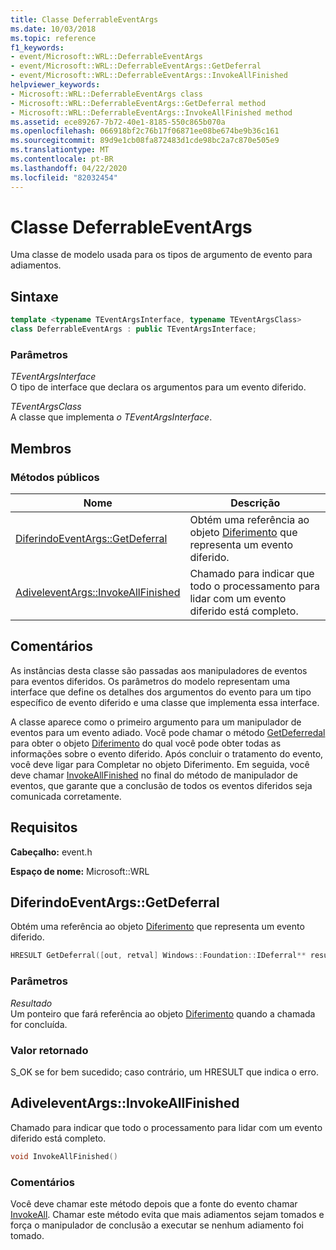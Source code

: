 ```yaml
---
title: Classe DeferrableEventArgs
ms.date: 10/03/2018
ms.topic: reference
f1_keywords:
- event/Microsoft::WRL::DeferrableEventArgs
- event/Microsoft::WRL::DeferrableEventArgs::GetDeferral
- event/Microsoft::WRL::DeferrableEventArgs::InvokeAllFinished
helpviewer_keywords:
- Microsoft::WRL::DeferrableEventArgs class
- Microsoft::WRL::DeferrableEventArgs::GetDeferral method
- Microsoft::WRL::DeferrableEventArgs::InvokeAllFinished method
ms.assetid: ece89267-7b72-40e1-8185-550c865b070a
ms.openlocfilehash: 066918bf2c76b17f06871ee08be674be9b36c161
ms.sourcegitcommit: 89d9e1cb08fa872483d1cde98bc2a7c870e505e9
ms.translationtype: MT
ms.contentlocale: pt-BR
ms.lasthandoff: 04/22/2020
ms.locfileid: "82032454"
---
```

# <a name="deferrableeventargs-class"></a>Classe DeferrableEventArgs

Uma classe de modelo usada para os tipos de argumento de evento para adiamentos.

## <a name="syntax"></a>Sintaxe

```cpp
template <typename TEventArgsInterface, typename TEventArgsClass>
class DeferrableEventArgs : public TEventArgsInterface;
```

### <a name="parameters"></a>Parâmetros

*TEventArgsInterface*<br/>
O tipo de interface que declara os argumentos para um evento diferido.

*TEventArgsClass*<br/>
A classe que implementa *o TEventArgsInterface*.

## <a name="members"></a>Membros

### <a name="public-methods"></a>Métodos públicos

| Nome | Descrição |
|--|--|
| [DiferindoEventArgs::GetDeferral](#getdeferral) | Obtém uma referência ao objeto [Diferimento](/uwp/api/windows.foundation.deferral) que representa um evento diferido. |
| [AdiveleventArgs::InvokeAllFinished](#invokeallfinished) | Chamado para indicar que todo o processamento para lidar com um evento diferido está completo. |

## <a name="remarks"></a>Comentários

As instâncias desta classe são passadas aos manipuladores de eventos para eventos diferidos. Os parâmetros do modelo representam uma interface que define os detalhes dos argumentos do evento para um tipo específico de evento diferido e uma classe que implementa essa interface.

A classe aparece como o primeiro argumento para um manipulador de eventos para um evento adiado. Você pode chamar o método [GetDeferredal](#getdeferral) para obter o objeto [Diferimento](/uwp/api/windows.foundation.deferral) do qual você pode obter todas as informações sobre o evento diferido. Após concluir o tratamento do evento, você deve ligar para Completar no objeto Diferimento. Em seguida, você deve chamar [InvokeAllFinished](#invokeallfinished) no final do método de manipulador de eventos, que garante que a conclusão de todos os eventos diferidos seja comunicada corretamente.

## <a name="requirements"></a>Requisitos

**Cabeçalho:** event.h

**Espaço de nome:** Microsoft::WRL

## <a name="deferrableeventargsgetdeferral"></a><a name="getdeferral"></a>DiferindoEventArgs::GetDeferral

Obtém uma referência ao objeto [Diferimento](/uwp/api/windows.foundation.deferral) que representa um evento diferido.

```cpp
HRESULT GetDeferral([out, retval] Windows::Foundation::IDeferral** result)
```

### <a name="parameters"></a>Parâmetros

*Resultado*<br/>
Um ponteiro que fará referência ao objeto [Diferimento](/uwp/api/windows.foundation.deferral) quando a chamada for concluída.

### <a name="return-value"></a>Valor retornado

S_OK se for bem sucedido; caso contrário, um HRESULT que indica o erro.

## <a name="deferrableeventargsinvokeallfinished"></a><a name="invokeallfinished"></a>AdiveleventArgs::InvokeAllFinished

Chamado para indicar que todo o processamento para lidar com um evento diferido está completo.

```cpp
void InvokeAllFinished()
```

### <a name="remarks"></a>Comentários

Você deve chamar este método depois que a fonte do evento chamar [InvokeAll](eventsource-class.md#invokeall). Chamar este método evita que mais adiamentos sejam tomados e força o manipulador de conclusão a executar se nenhum adiamento foi tomado.
